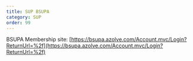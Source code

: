 ```yaml
---
title: SUP BSUPA
category: SUP
order: 99
---
```


BSUPA Membership site: [https://bsupa.azolve.com/Account.mvc/Login?ReturnUrl=%2f](https://bsupa.azolve.com/Account.mvc/Login?ReturnUrl=%2f)
